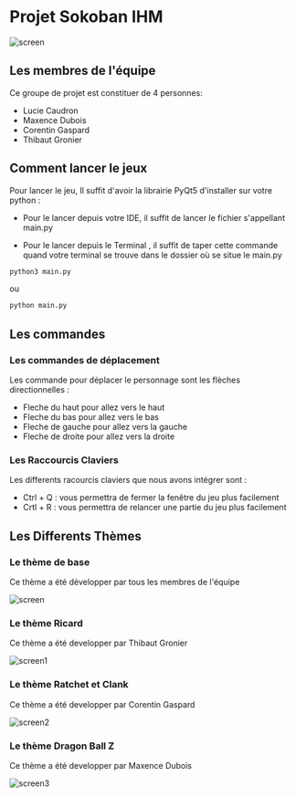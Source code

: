 # Projet Sokoban IHM 

![screen](Screen/screen.png)

## Les membres de l'équipe

Ce groupe de projet est constituer de 4 personnes:

- Lucie Caudron
- Maxence Dubois
- Corentin Gaspard
- Thibaut Gronier

## Comment lancer le jeux
Pour lancer le jeu, Il suffit d'avoir la librairie PyQt5 d'installer sur votre python :
- Pour le lancer depuis votre IDE, il suffit de lancer le fichier s'appellant main.py

- Pour le lancer depuis le Terminal , il suffit de taper cette commande quand votre terminal se trouve dans le dossier où se situe le main.py

```cmd
python3 main.py
```

ou 

```cmd
python main.py
```

## Les commandes 
### Les commandes de déplacement
Les commande pour déplacer le personnage sont les flèches directionnelles :
- Fleche du haut pour allez vers le haut
- Fleche du bas pour allez vers le bas
- Fleche de gauche pour allez vers la gauche
- Fleche de droite pour allez vers la droite

### Les Raccourcis Claviers
Les differents racourcis claviers que nous avons intégrer sont :
- Ctrl + Q : vous permettra de fermer la fenêtre du jeu plus facilement
- Crtl + R : vous permettra de relancer une partie du jeu plus facilement

## Les Differents Thèmes
### Le thème de base

Ce thème a été développer par tous les membres de l'équipe

![screen](Screen/screen.png)

### Le thème Ricard

Ce thème a été developper par Thibaut Gronier

![screen1](Screen/screen1.png)

### Le thème Ratchet et Clank

Ce thème a été developper par Corentin Gaspard

![screen2](Screen/screen2.png)

### Le thème Dragon Ball Z

Ce thème a été developper par Maxence Dubois

![screen3](Screen/screen3.png)

